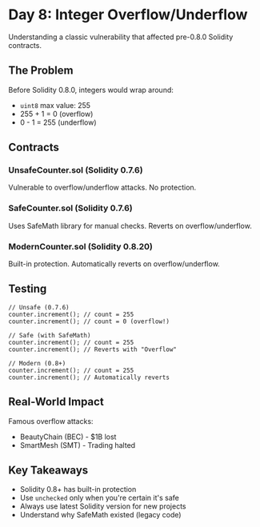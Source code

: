 # Day 8: Integer Overflow/Underflow

Understanding a classic vulnerability that affected pre-0.8.0 Solidity contracts.

## The Problem

Before Solidity 0.8.0, integers would wrap around:
- `uint8` max value: 255
- 255 + 1 = 0 (overflow)
- 0 - 1 = 255 (underflow)

## Contracts

### UnsafeCounter.sol (Solidity 0.7.6)
Vulnerable to overflow/underflow attacks. No protection.

### SafeCounter.sol (Solidity 0.7.6)
Uses SafeMath library for manual checks. Reverts on overflow/underflow.

### ModernCounter.sol (Solidity 0.8.20)
Built-in protection. Automatically reverts on overflow/underflow.

## Testing

```solidity
// Unsafe (0.7.6)
counter.increment(); // count = 255
counter.increment(); // count = 0 (overflow!)

// Safe (with SafeMath)
counter.increment(); // count = 255
counter.increment(); // Reverts with "Overflow"

// Modern (0.8+)
counter.increment(); // count = 255
counter.increment(); // Automatically reverts
```

## Real-World Impact

Famous overflow attacks:
- BeautyChain (BEC) - $1B lost
- SmartMesh (SMT) - Trading halted

## Key Takeaways

- Solidity 0.8+ has built-in protection
- Use `unchecked` only when you're certain it's safe
- Always use latest Solidity version for new projects
- Understand why SafeMath existed (legacy code)
